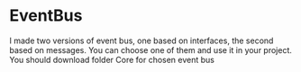 # EventBus
I made two versions of event bus, one based on interfaces, the second based on messages. You can choose one of them and use it in your project. 
You should download folder Core for chosen event bus
